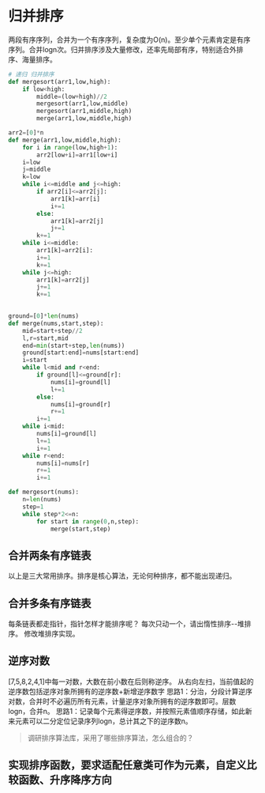 # 归并排序
两段有序序列，合并为一个有序序列，复杂度为O(n)。至少单个元素肯定是有序序列。合并logn次。归并排序涉及大量修改，还率先局部有序，特别适合外排序、海量排序。
```python
# 递归 归并排序
def mergesort(arr1,low,high):
    if low<high:
        middle=(low+high)//2
        mergesort(arr1,low,middle)
        mergesort(arr1,middle,high)
        merge(arr1,low,middle,high)

arr2=[0]*n
def merge(arr1,low,middle,high):
    for i in range(low,high+1):
        arr2[low+i]=arr1[low+i]
    i=low
    j=middle
    k=low
    while i<=middle and j<=high:
        if arr2[i]<=arr2[j]:
            arr1[k]=arr[i]
            i+=1
        else:
            arr1[k]=arr2[j]
            j+=1
        k+=1
    while i<=middle:
        arr1[k]=arr2[i]:
        i+=1
        k+=1
    while j<=high:
        arr1[k]=arr2[j]
        j+=1
        k+=1
        
```


```python
ground=[0]*len(nums)
def merge(nums,start,step):
    mid=start+step//2
    l,r=start,mid
    end=min(start+step,len(nums))
    ground[start:end]=nums[start:end]
    i=start
    while l<mid and r<end:
        if ground[l]<=ground[r]:
            nums[i]=ground[l]
            l+=1
        else:
            nums[i]=ground[r]
            r+=1
        i+=1
    while i<mid:
        nums[i]=ground[l]
        l+=1
        i+=1
    while r<end:
        nums[i]=nums[r]
        r+=1
        i+=1

def mergesort(nums):
    n=len(nums)
    step=1
    while step*2<=n:
        for start in range(0,n,step):
            merge(start,step)
```

## 合并两条有序链表


以上是三大常用排序。排序是核心算法，无论何种排序，都不能出现递归。


## 合并多条有序链表
每条链表都走指针，指针怎样才能排序呢？
每次只动一个，请出惰性排序--堆排序。
修改堆排序实现。

## 逆序对数
[7,5,8,2,4,1]中每一对数，大数在前小数在后则称逆序。
从右向左扫，当前值起的逆序数包括逆序对象所拥有的逆序数+新增逆序数字
思路1：分治，分段计算逆序对数，合并时不必遍历所有元素，计量逆序对象所拥有的逆序数即可。层数logn，合并n。
思路1：记录每个元素得逆序数，并按照元素值顺序存储，如此新来元素可以二分定位记录序列logn，总计其之下的逆序数n。


>调研排序算法库，采用了哪些排序算法，怎么组合的？

## 实现排序函数，要求适配任意类可作为元素，自定义比较函数、升序降序方向